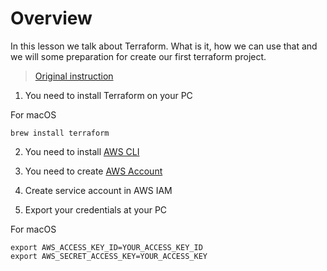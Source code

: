 # Overview

In this lesson we talk about Terraform. What is it, how we can use that and we will some preparation for create our first terraform project.

>[Original instruction](https://learn.hashicorp.com/tutorials/terraform/aws-build?in=terraform/aws-get-started)
1. You need to install Terraform on your PC

For macOS
```brew
brew install terraform
```

2. You need to install [AWS CLI](https://docs.aws.amazon.com/cli/latest/userguide/install-cliv2.html)

3. You need to create [AWS Account](https://aws.amazon.com/free)

4. Create service account in AWS IAM 
   
5. Export your credentials at your PC

For macOS
```brew
export AWS_ACCESS_KEY_ID=YOUR_ACCESS_KEY_ID
export AWS_SECRET_ACCESS_KEY=YOUR_ACCESS_KEY
```